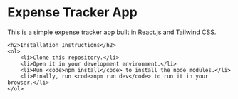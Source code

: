 <!DOCTYPE html>
<html lang="en">
<head>
    <meta charset="UTF-8">
    <meta name="viewport" content="width=device-width, initial-scale=1.0">
    <title>Expense Tracker App</title>
</head>
<body>
    <h1>Expense Tracker App</h1>
    <p>This is a simple expense tracker app built in React.js and Tailwind CSS.</p>

    <h2>Installation Instructions</h2>
    <ol>
        <li>Clone this repository.</li>
        <li>Open it in your development environment.</li>
        <li>Run <code>npm install</code> to install the node modules.</li>
        <li>Finally, run <code>npm run dev</code> to run it in your browser.</li>
    </ol>
</body>
</html>
